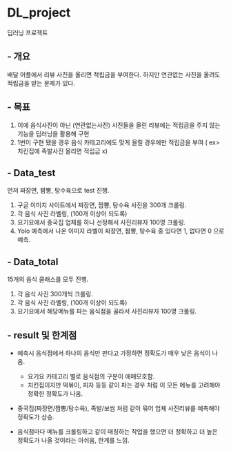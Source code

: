 # DL_project

딥러닝 프로젝트

## - 개요
배달 어플에서 리뷰 사진을 올리면 적립금을 부여한다. 하지만 연관없는 사진을 올려도 적립금을 받는 문제가 있다.

## - 목표
1. 이에 음식사진이 아닌 (연관없는사진) 사진들을 올린 리뷰에는 적립금을 주지 않는 기능을 딥러닝을 활용해 구현
2. 1번이 구현 됐을 경우 음식 카테고리에도 맞게 올릴 경우에만 적립금을 부여 ( ex> 치킨집에 족발사진 올리면 적립금 x)

## - Data_test
먼저 짜장면, 짬뽕, 탕수육으로 test 진행.

1. 구글 이미지 사이트에서 짜장면, 짬뽕, 탕수육 사진을 300개 크롤링.
2. 각 음식 사진 라벨링, (100개 이상이 되도록)
3. 요기요에서 중국집 업체를 하나 선정해서 사진리뷰자 100명 크롤링.
4. Yolo 예측에서 나온 이미지 라벨이 짜장면, 짬뽕, 탕수육 중 있다면 1, 없다면 0 으로 예측.

## - Data_total
15개의 음식 클래스를 모두 진행.

1. 각 음식 사진 300개씩 크롤링.
2. 각 음식 사진 라벨링, (100개 이상이 되도록)
3. 요기요에서 해당메뉴를 파는 음식점을 골라서 사진리뷰자 100명 크롤링.

## - result 및 한계점

- 예측시 음식점에서 하나의 음식만 판다고 가정하면 정확도가 매우 낮은 음식이 나옴.
  - 요기요 카테고리 별로 음식점의 구분이 애매모호함.
  - 치킨집이지만 떡볶이, 피자 등등 같이 파는 경우 처럼 이 모든 메뉴를 고려해야 정확한 정확도가 나옴.

- 중국집(짜장면/짬뽕/탕수육), 족발/보쌈 처럼 같이 묶어 업체 사진리뷰를 예측해야 정확도가 상승.

- 음식점마다 메뉴를 크롤링하고 같이 매칭하는 작업을 했으면 더 정확하고 더 높은 정확도가 나올 것이라는 아쉬움, 한계를 느낌.
